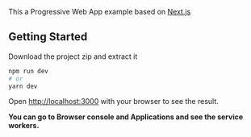 This a Progressive Web App example based on [Next.js](https://nextjs.org/)

## Getting Started
Download the project zip and extract it 
```bash
npm run dev
# or
yarn dev
```
Open [http://localhost:3000](http://localhost:3000) with your browser to see the result.


**__You can go to Browser console and Applications and see the service workers.__**
